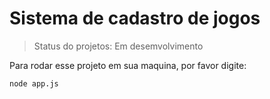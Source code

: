 <h1>Sistema de cadastro de jogos</h1>

>Status do projetos: Em desemvolvimento

Para rodar esse projeto em sua maquina, por favor digite:

```
node app.js
```
